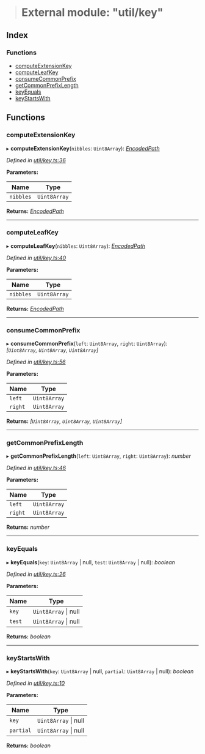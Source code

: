 > # External module: "util/key"

## Index

### Functions

* [computeExtensionKey](_util_key_.md#computeextensionkey)
* [computeLeafKey](_util_key_.md#computeleafkey)
* [consumeCommonPrefix](_util_key_.md#consumecommonprefix)
* [getCommonPrefixLength](_util_key_.md#getcommonprefixlength)
* [keyEquals](_util_key_.md#keyequals)
* [keyStartsWith](_util_key_.md#keystartswith)

## Functions

###  computeExtensionKey

▸ **computeExtensionKey**(`nibbles`: `Uint8Array`): *[EncodedPath](_types_.md#encodedpath)*

*Defined in [util/key.ts:36](https://github.com/polkadot-js/common/blob/808b633/packages/trie-db/src/util/key.ts#L36)*

**Parameters:**

Name | Type |
------ | ------ |
`nibbles` | `Uint8Array` |

**Returns:** *[EncodedPath](_types_.md#encodedpath)*

___

###  computeLeafKey

▸ **computeLeafKey**(`nibbles`: `Uint8Array`): *[EncodedPath](_types_.md#encodedpath)*

*Defined in [util/key.ts:40](https://github.com/polkadot-js/common/blob/808b633/packages/trie-db/src/util/key.ts#L40)*

**Parameters:**

Name | Type |
------ | ------ |
`nibbles` | `Uint8Array` |

**Returns:** *[EncodedPath](_types_.md#encodedpath)*

___

###  consumeCommonPrefix

▸ **consumeCommonPrefix**(`left`: `Uint8Array`, `right`: `Uint8Array`): *[`Uint8Array`, `Uint8Array`, `Uint8Array`]*

*Defined in [util/key.ts:56](https://github.com/polkadot-js/common/blob/808b633/packages/trie-db/src/util/key.ts#L56)*

**Parameters:**

Name | Type |
------ | ------ |
`left` | `Uint8Array` |
`right` | `Uint8Array` |

**Returns:** *[`Uint8Array`, `Uint8Array`, `Uint8Array`]*

___

###  getCommonPrefixLength

▸ **getCommonPrefixLength**(`left`: `Uint8Array`, `right`: `Uint8Array`): *number*

*Defined in [util/key.ts:46](https://github.com/polkadot-js/common/blob/808b633/packages/trie-db/src/util/key.ts#L46)*

**Parameters:**

Name | Type |
------ | ------ |
`left` | `Uint8Array` |
`right` | `Uint8Array` |

**Returns:** *number*

___

###  keyEquals

▸ **keyEquals**(`key`: `Uint8Array` | null, `test`: `Uint8Array` | null): *boolean*

*Defined in [util/key.ts:26](https://github.com/polkadot-js/common/blob/808b633/packages/trie-db/src/util/key.ts#L26)*

**Parameters:**

Name | Type |
------ | ------ |
`key` | `Uint8Array` \| null |
`test` | `Uint8Array` \| null |

**Returns:** *boolean*

___

###  keyStartsWith

▸ **keyStartsWith**(`key`: `Uint8Array` | null, `partial`: `Uint8Array` | null): *boolean*

*Defined in [util/key.ts:10](https://github.com/polkadot-js/common/blob/808b633/packages/trie-db/src/util/key.ts#L10)*

**Parameters:**

Name | Type |
------ | ------ |
`key` | `Uint8Array` \| null |
`partial` | `Uint8Array` \| null |

**Returns:** *boolean*